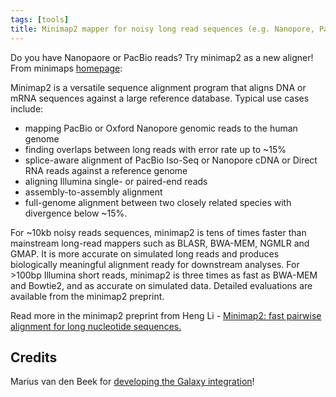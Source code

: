 ```yaml
---
tags: [tools]
title: Minimap2 mapper for noisy long read sequences (e.g. Nanopore, PacBio)
---
```


Do you have Nanopaore or PacBio reads? Try minimap2 as a new aligner!
From minimaps [homepage](https://github.com/lh3/minimap2):

Minimap2 is a versatile sequence alignment program that aligns DNA or mRNA sequences against
a large reference database. Typical use cases include: 

 * mapping PacBio or Oxford Nanopore genomic reads to the human genome
 * finding overlaps between long reads with error rate up to ~15%
 * splice-aware alignment of PacBio Iso-Seq or Nanopore cDNA or Direct RNA reads against a reference genome
 * aligning Illumina single- or paired-end reads
 * assembly-to-assembly alignment
 * full-genome alignment between two closely related species with divergence below ~15%.

For ~10kb noisy reads sequences, minimap2 is tens of times faster than
mainstream long-read mappers such as BLASR, BWA-MEM, NGMLR and GMAP.
It is more accurate on simulated long reads and produces biologically meaningful
alignment ready for downstream analyses. For >100bp Illumina short reads, minimap2 is three
times as fast as BWA-MEM and Bowtie2, and as accurate on simulated data.
Detailed evaluations are available from the minimap2 preprint.

Read more in the minimap2 preprint from Heng Li - [Minimap2: fast pairwise alignment for long nucleotide sequences.](https://arxiv.org/abs/1708.01492)

## Credits

Marius van den Beek for [developing the Galaxy integration](https://github.com/galaxyproject/tools-iuc/pull/1552)!
